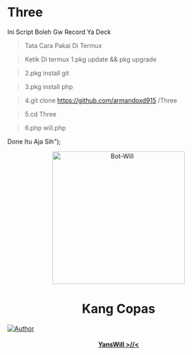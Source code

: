 # Three
Ini Script Boleh Gw Record Ya Deck
> Tata Cara Pakai Di Termux

> Ketik Di termux 
> 1.pkg update && pkg upgrade

> 2.pkg install git

> 3.pkg install php

> 4.git clone https://github.com/armandoxd915 /Three

> 5.cd Three

> 6.php will.php

Done Itu Aja Sih");

<div align="center">

<img src="https://i.ibb.co/Np8P4nN/9b2b698ce8baa0d04f1ed9c401bea43b.jpg" alt="Bot-Will" width="300" />

# Kang Copas

>

>

>

</div>

<p align="center">

  <a href="https://github.com/armandoxd915"><img title="Author" src="https://img.shields.io/badge/Author-YansWill-red.svg?style=for-the-badge&logo=github" /></a>

  <h4 align="center">

  <a href="https://wa.me/6285710223047">YansWill >//< </a>

</h4>

</p>
